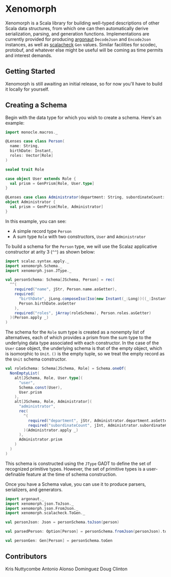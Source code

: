 Xenomorph
=========

Xenomorph is a Scala library for building well-typed descriptions of other
Scala data structures, from which one can then automatically derive 
serialization, parsing, and generation functions. Implementations are
currently provided for producing [argonaut](http://argonaut.io) `DecodeJson`
and `EncodeJson` instances, as well as [scalacheck](http://scalacheck.org)
`Gen` values. Similar facilities for scodec, protobuf, and whatever else
might be useful will be coming as time permits and interest demands.

Getting Started
---------------

Xenomorph is still awaiting an initial release, so for now you'll have
to build it locally for yourself.

Creating a Schema
-----------------

Begin with the data type for which you wish to create a schema. Here's
an example:

~~~scala
import monocle.macros._

@Lenses case class Person(
  name: String, 
  birthDate: Instant,
  roles: Vector[Role]
)

sealed trait Role

case object User extends Role {
  val prism = GenPrism[Role, User.type]
}

@Lenses case class Administrator(department: String, subordinateCount: Int) extends Role
object Administrator {
  val prism = GenPrism[Role, Administrator]
}
~~~

In this example, you can see:
* A simple record type `Person`
* A sum type `Role` with two constructors, `User` and `Administrator`

To build a schema for the `Person` type, we will use the Scalaz applicative
constructor at arity 3 (`^^`) as shown below:

~~~scala
import scalaz.syntax.apply._
import xenomorph.Schema._
import xenomorph.json.JType._

val personSchema: Schema[JSchema, Person] = rec(
  ^^(
    required("name", jStr, Person.name.asGetter),
    required(
      "birthDate", jLong.composeIso(Iso(new Instant(_:Long))((_:Instant).getMillis)), 
      Person.birthDate.asGetter
    ),
    required("roles", jArray(roleSchema), Person.roles.asGetter)
  )(Person.apply _)
)
~~~

The schema for the `Role` sum type is created as a nonempty list of
alternatives, each of which provides a prism from the sum type to the
underlying data type associated with each constructor. In the case of the
`User` case object, the underlying schema is that of the empty object, which is
isomorphic to `Unit`.  `()` is the empty tuple, so we treat the empty record as
the `Unit` schema constructor.

~~~scala
val roleSchema: Schema[JSchema, Role] = Schema.oneOf(
  NonEmptyList(
    alt[JSchema, Role, User.type](
      "user", 
      Schema.const(User),
      User.prism
    ),
    alt[JSchema, Role, Administrator](
      "administrator", 
      rec(
        ^(
          required("department", jStr, Administrator.department.asGetter),
          required("subordinateCount", jInt, Administrator.subordinateCount.asGetter)
        )(Administrator.apply _)
      ),
      Administrator.prism
    )
  )
)
~~~

This schema is constructed using the `JType` GADT to define the set of recognized
primitive types. However, the set of primitive types is a user-definable feature at
the time of schema construction.

Once you have a Schema value, you can use it to produce parsers, serializers, and 
generators.

~~~scala
import argonaut._
import xenomorph.json.ToJson._
import xenomorph.json.FromJson._
import xenomorph.scalacheck.ToGen._

val personJson: Json = personSchema.toJson(person) 

val parsedPerson: Option[Person] = personSchema.fromJson(personJson).toOption

val personGen: Gen[Person] = personSchema.toGen
~~~

Contributors
------------
Kris Nuttycombe
Antonio Alonso Dominguez
Doug Clinton
